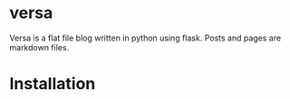 versa
=====

Versa is a flat file blog written in python using flask. Posts and pages are markdown
files.

Installation
============


